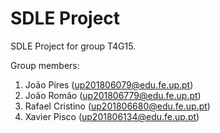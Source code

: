 # SDLE Project

SDLE Project for group T4G15.

Group members:

1. João Pires (up201806079@edu.fe.up.pt)
2. João Romão (up201806779@edu.fe.up.pt)
3. Rafael Cristino (up201806680@edu.fe.up.pt)
4. Xavier Pisco (up201806134@edu.fe.up.pt)
